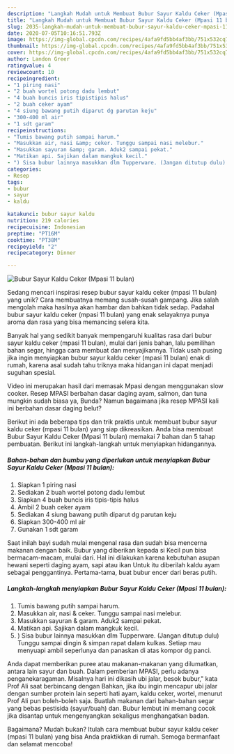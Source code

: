 ```yaml
---
description: "Langkah Mudah untuk Membuat Bubur Sayur Kaldu Ceker (Mpasi 11 bulan), Menggugah Selera"
title: "Langkah Mudah untuk Membuat Bubur Sayur Kaldu Ceker (Mpasi 11 bulan), Menggugah Selera"
slug: 2035-langkah-mudah-untuk-membuat-bubur-sayur-kaldu-ceker-mpasi-11-bulan-menggugah-selera
date: 2020-07-05T10:16:51.793Z
image: https://img-global.cpcdn.com/recipes/4afa9fd5bb4af3bb/751x532cq70/bubur-sayur-kaldu-ceker-mpasi-11-bulan-foto-resep-utama.jpg
thumbnail: https://img-global.cpcdn.com/recipes/4afa9fd5bb4af3bb/751x532cq70/bubur-sayur-kaldu-ceker-mpasi-11-bulan-foto-resep-utama.jpg
cover: https://img-global.cpcdn.com/recipes/4afa9fd5bb4af3bb/751x532cq70/bubur-sayur-kaldu-ceker-mpasi-11-bulan-foto-resep-utama.jpg
author: Landon Greer
ratingvalue: 4
reviewcount: 10
recipeingredient:
- "1 piring nasi"
- "2 buah wortel potong dadu lembut"
- "4 buah buncis iris tipistipis halus"
- "2 buah ceker ayam"
- "4 siung bawang putih diparut dg parutan keju"
- "300-400 ml air"
- "1 sdt garam"
recipeinstructions:
- "Tumis bawang putih sampai harum."
- "Masukkan air, nasi &amp; ceker. Tunggu sampai nasi melebur."
- "Masukkan sayuran &amp; garam. Aduk2 sampai pekat."
- "Matikan api. Sajikan dalam mangkuk kecil."
- ") Sisa bubur lainnya masukkan dlm Tupperware. (Jangan ditutup dulu) Tunggu sampai dingin &amp; simpan rapat dalam kulkas. Setiap mau menyuapi ambil seperlunya dan panaskan di atas kompor dg panci."
categories:
- Resep
tags:
- bubur
- sayur
- kaldu

katakunci: bubur sayur kaldu 
nutrition: 219 calories
recipecuisine: Indonesian
preptime: "PT16M"
cooktime: "PT38M"
recipeyield: "2"
recipecategory: Dinner

---
```



![Bubur Sayur Kaldu Ceker (Mpasi 11 bulan)](https://img-global.cpcdn.com/recipes/4afa9fd5bb4af3bb/751x532cq70/bubur-sayur-kaldu-ceker-mpasi-11-bulan-foto-resep-utama.jpg)

Sedang mencari inspirasi resep bubur sayur kaldu ceker (mpasi 11 bulan) yang unik? Cara membuatnya memang susah-susah gampang. Jika salah mengolah maka hasilnya akan hambar dan bahkan tidak sedap. Padahal bubur sayur kaldu ceker (mpasi 11 bulan) yang enak selayaknya punya aroma dan rasa yang bisa memancing selera kita.

Banyak hal yang sedikit banyak mempengaruhi kualitas rasa dari bubur sayur kaldu ceker (mpasi 11 bulan), mulai dari jenis bahan, lalu pemilihan bahan segar, hingga cara membuat dan menyajikannya. Tidak usah pusing jika ingin menyiapkan bubur sayur kaldu ceker (mpasi 11 bulan) enak di rumah, karena asal sudah tahu triknya maka hidangan ini dapat menjadi suguhan spesial.

Video ini merupakan hasil dari memasak Mpasi dengan menggunakan slow cooker. Resep MPASI berbahan dasar daging ayam, salmon, dan tuna mungkin sudah biasa ya, Bunda? Namun bagaimana jika resep MPASI kali ini berbahan dasar daging belut?


Berikut ini ada beberapa tips dan trik praktis untuk membuat bubur sayur kaldu ceker (mpasi 11 bulan) yang siap dikreasikan. Anda bisa membuat Bubur Sayur Kaldu Ceker (Mpasi 11 bulan) memakai 7 bahan dan 5 tahap pembuatan. Berikut ini langkah-langkah untuk menyiapkan hidangannya.

<!--inarticleads1-->

##### Bahan-bahan dan bumbu yang diperlukan untuk menyiapkan Bubur Sayur Kaldu Ceker (Mpasi 11 bulan):

1. Siapkan 1 piring nasi
1. Sediakan 2 buah wortel potong dadu lembut
1. Siapkan 4 buah buncis iris tipis-tipis halus
1. Ambil 2 buah ceker ayam
1. Sediakan 4 siung bawang putih diparut dg parutan keju
1. Siapkan 300-400 ml air
1. Gunakan 1 sdt garam


Saat inilah bayi sudah mulai mengenal rasa dan sudah bisa mencerna makanan dengan baik. Bubur yang diberikan kepada si Kecil pun bisa bermacam-macam, mulai dari. Hal ini dilakukan karena kebutuhan asupan hewani seperti daging ayam, sapi atau ikan Untuk itu diberilah kaldu ayam sebagai penggantinya. Pertama-tama, buat bubur encer dari beras putih. 

<!--inarticleads2-->

##### Langkah-langkah menyiapkan Bubur Sayur Kaldu Ceker (Mpasi 11 bulan):

1. Tumis bawang putih sampai harum.
1. Masukkan air, nasi &amp; ceker. Tunggu sampai nasi melebur.
1. Masukkan sayuran &amp; garam. Aduk2 sampai pekat.
1. Matikan api. Sajikan dalam mangkuk kecil.
1. ) Sisa bubur lainnya masukkan dlm Tupperware. (Jangan ditutup dulu) Tunggu sampai dingin &amp; simpan rapat dalam kulkas. Setiap mau menyuapi ambil seperlunya dan panaskan di atas kompor dg panci.


Anda dapat memberikan puree atau makanan-makanan yang dilumatkan, antara lain sayur dan buah. Dalam pemberian MPASI, perlu adanya penganekaragaman. Misalnya hari ini dikasih ubi jalar, besok bubur,&#34; kata Prof Ali saat berbincang dengan Bahkan, jika ibu ingin mencapur ubi jalar dengan sumber protein lain seperti hati ayam, kaldu ceker, wortel, menurut Prof Ali pun boleh-boleh saja. Buatlah makanan dari bahan-bahan segar yang bebas pestisida (sayur/buah) dan. Bubur lembut ini memang cocok jika disantap untuk mengenyangkan sekaligus menghangatkan badan. 

Bagaimana? Mudah bukan? Itulah cara membuat bubur sayur kaldu ceker (mpasi 11 bulan) yang bisa Anda praktikkan di rumah. Semoga bermanfaat dan selamat mencoba!
